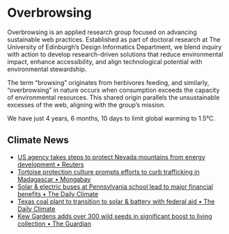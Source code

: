 # Overbrowsing

Overbrowsing is an applied research group focused on advancing sustainable web practices. Established as part of doctoral research at The University of Edinburgh’s Design Informatics Department, we blend inquiry with action to develop research-driven solutions that reduce environmental impact, enhance accessibility, and align technological potential with environmental stewardship.

The term “browsing” originates from herbivores feeding, and similarly, “overbrowsing” in nature occurs when consumption exceeds the capacity of environmental resources. This shared origin parallels the unsustainable excesses of the web, aligning with the group’s mission.

<!-- clock-time -->
We have just 4 years, 6 months, 10 days to limit global warming to 1.5°C.
<!-- /clock-time -->

## Climate News
<!-- clock-news -->
- [US agency takes steps to protect Nevada mountains from energy development • Reuters](https://www.reuters.com/world/us/us-agency-takes-steps-protect-nevada-mountains-energy-development-2024-12-30/ )
- [Tortoise protection culture prompts efforts to curb trafficking in Madagascar • Mongabay](https://news.mongabay.com/2024/12/tortoise-protection-culture-prompts-efforts-to-curb-trafficking-in-madagascar/ )
- [Solar & electric buses at Pennsylvania school lead to major financial benefits • The Daily Climate](https://www.dailyclimate.org/solar-and-electric-buses-at-pennsylvania-school-lead-to-major-financial-benefits-2670663752.html )
- [Texas coal plant to transition to solar & battery with federal aid • The Daily Climate](https://www.dailyclimate.org/texas-coal-plant-to-transition-to-solar-and-battery-with-federal-aid-2670665471.html )
- [Kew Gardens adds over 300 wild seeds in significant boost to living collection • The Guardian](https://www.theguardian.com/science/2024/dec/29/kew-gardens-adds-over-300-wild-seeds-in-significant-boost-to-living-collection )
<!-- /clock-news -->
